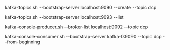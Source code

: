 kafka-topics.sh --bootstrap-server localhost:9090 --create --topic dcp

kafka-topics.sh --bootstrap-server localhost:9093 --list

kafka-console-producer.sh --broker-list localhost:9092 --topic dcp

kafka-console-consumer.sh --bootstrap-server kafka-0:9090 --topic dcp --from-beginning
